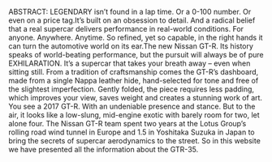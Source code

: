ABSTRACT:
         LEGENDARY isn’t found in a lap time. Or a 0-100 number. Or even on a price tag.It’s built on an obsession to detail. And a radical belief that a real supercar delivers performance in real-world conditions. For anyone. Anywhere. Anytime. So refined, yet so capable, in the right hands it can turn the automotive world on its ear.The new Nissan GT-R. Its history speaks of world-beating performance, but the pursuit will always be of pure EXHILARATION. It’s a supercar that takes your breath away – even when sitting still.
         From a tradition of craftsmanship comes the GT-R’s dashboard, made from a single Nappa leather hide, hand-selected for tone and free of the slightest imperfection. Gently folded, the piece requires less padding, which improves your view, saves weight and creates a stunning work of art. You see a 2017 GT-R. With an undeniable presence and stance. But to the air, it looks like a low-slung, mid-engine exotic with barely room for two, let alone four. The Nissan GT-R team spent two years at the Lotus Group’s rolling road wind tunnel in Europe and 1.5 in Yoshitaka Suzuka in Japan to bring the secrets of supercar aerodynamics to the street. So in this website we have presented all the information about the GTR-35.
